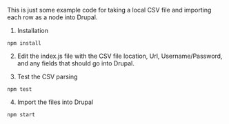 This is just some example code for taking a local CSV file and importing each row as a node into Drupal.

1. Installation
```
npm install
```

2. Edit the index.js file with the CSV file location, Url, Username/Password, and any fields that should go into Drupal.

3. Test the CSV parsing
```
npm test
```

4. Import the files into Drupal
```
npm start
```
